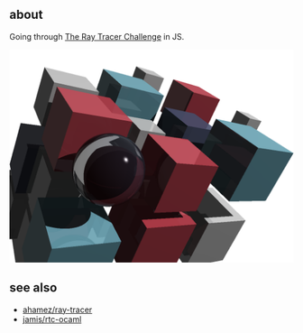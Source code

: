 ## about

Going through [The Ray Tracer Challenge](https://pragprog.com/titles/jbtracer/the-ray-tracer-challenge/) in JS.

![This took three plus days to render](cover.png)

## see also

- [ahamez/ray-tracer](https://github.com/ahamez/ray-tracer)
- [jamis/rtc-ocaml](https://github.com/jamis/rtc-ocaml)

